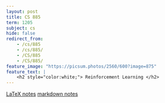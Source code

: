 ```yaml
---
layout: post
title: CS 885
term: 1205
subject: cs
hide: false
redirect_from:
    - /cs/885
    - /cs/885/
    - /CS/885
    - /CS/885/
feature_image: "https://picsum.photos/2560/600?image=875"
feature_text: |
    <h2 style="color:white;"> Reinforcement Learning </h2>
---
```


[LaTeX notes](/pdfs/1205/cs885.pdf)  [markdown notes](/md/1205/cs885/)
